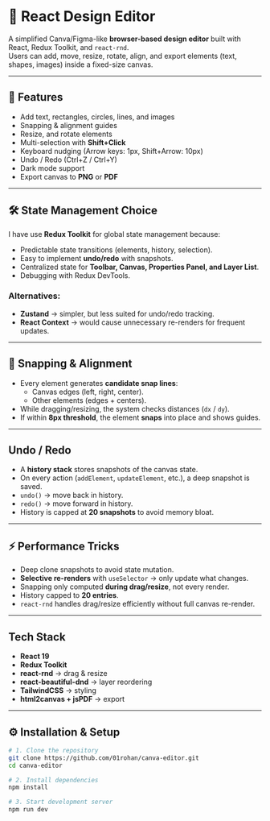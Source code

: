 # 🎨 React Design Editor

A simplified Canva/Figma-like **browser-based design editor** built with React, Redux Toolkit, and `react-rnd`.  
Users can add, move, resize, rotate, align, and export elements (text, shapes, images) inside a fixed-size canvas.

---

## 🚀 Features

- Add text, rectangles, circles, lines, and images
- Snapping & alignment guides
- Resize, and rotate elements
- Multi-selection with **Shift+Click**
- Keyboard nudging (Arrow keys: 1px, Shift+Arrow: 10px)
- Undo / Redo (Ctrl+Z / Ctrl+Y)
- Dark mode support
- Export canvas to **PNG** or **PDF**

---

## 🛠️ State Management Choice

I have use **Redux Toolkit** for global state management because:

- Predictable state transitions (elements, history, selection).
- Easy to implement **undo/redo** with snapshots.
- Centralized state for **Toolbar, Canvas, Properties Panel, and Layer List**.
- Debugging with Redux DevTools.

### Alternatives:

- **Zustand** → simpler, but less suited for undo/redo tracking.
- **React Context** → would cause unnecessary re-renders for frequent updates.

---

## 📏 Snapping & Alignment

- Every element generates **candidate snap lines**:
  - Canvas edges (left, right, center).
  - Other elements (edges + centers).
- While dragging/resizing, the system checks distances (`dx` / `dy`).
- If within **8px threshold**, the element **snaps** into place and shows guides.

---

## Undo / Redo

- A **history stack** stores snapshots of the canvas state.
- On every action (`addElement`, `updateElement`, etc.), a deep snapshot is saved.
- `undo()` → move back in history.
- `redo()` → move forward in history.
- History is capped at **20 snapshots** to avoid memory bloat.

---

## ⚡ Performance Tricks

- Deep clone snapshots to avoid state mutation.
- **Selective re-renders** with `useSelector` → only update what changes.
- Snapping only computed **during drag/resize**, not every render.
- History capped to **20 entries**.
- `react-rnd` handles drag/resize efficiently without full canvas re-render.

---

## Tech Stack

- **React 19**
- **Redux Toolkit**
- **react-rnd** → drag & resize
- **react-beautiful-dnd** → layer reordering
- **TailwindCSS** → styling
- **html2canvas + jsPDF** → export

---

## ⚙️ Installation & Setup

```bash
# 1. Clone the repository
git clone https://github.com/01rohan/canva-editor.git
cd canva-editor

# 2. Install dependencies
npm install

# 3. Start development server
npm run dev
```
